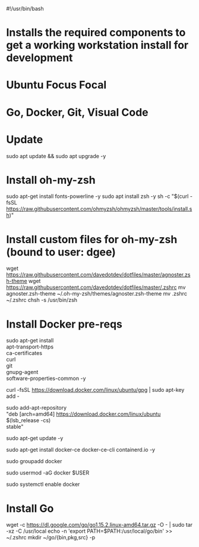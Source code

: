 #!/usr/bin/bash
# Installs the required components to get a working workstation install for development
# Ubuntu Focus Focal
# Go, Docker, Git, Visual Code

# Update
sudo apt update && sudo apt upgrade -y

# Install oh-my-zsh
sudo apt-get install fonts-powerline -y
sudo apt install zsh -y
sh -c "$(curl -fsSL https://raw.githubusercontent.com/ohmyzsh/ohmyzsh/master/tools/install.sh)"
# Install custom files for oh-my-zsh (bound to user: dgee)
wget https://raw.githubusercontent.com/davedotdev/dotfiles/master/agnoster.zsh-theme
wget https://raw.githubusercontent.com/davedotdev/dotfiles/master/.zshrc
mv agnoster.zsh-theme ~/.oh-my-zsh/themes/agnoster.zsh-theme
mv .zshrc ~/.zshrc
chsh -s /usr/bin/zsh

# Install Docker pre-reqs
sudo apt-get install \
    apt-transport-https \
    ca-certificates \
    curl \
    git \
    gnupg-agent \
    software-properties-common -y

curl -fsSL https://download.docker.com/linux/ubuntu/gpg | sudo apt-key add -

sudo add-apt-repository \
   "deb [arch=amd64] https://download.docker.com/linux/ubuntu \
   $(lsb_release -cs) \
   stable"

sudo apt-get update -y

sudo apt-get install docker-ce docker-ce-cli containerd.io -y

sudo groupadd docker

sudo usermod -aG docker $USER

sudo systemctl enable docker

# Install Go
wget -c https://dl.google.com/go/go1.15.2.linux-amd64.tar.gz -O - | sudo tar -xz -C /usr/local
echo -n 'export PATH=$PATH:/usr/local/go/bin' >> ~/.zshrc
mkdir ~/go/{bin,pkg,src} -p
